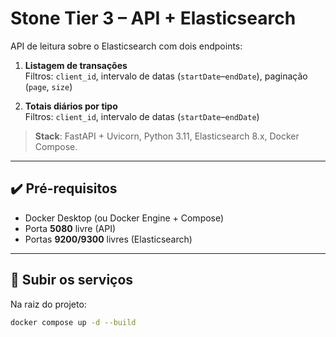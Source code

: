 # Stone Tier 3 – API + Elasticsearch

API de leitura sobre o Elasticsearch com dois endpoints:

1. **Listagem de transações**  
   Filtros: `client_id`, intervalo de datas (`startDate`–`endDate`), paginação (`page`, `size`)

2. **Totais diários por tipo**  
   Filtros: `client_id`, intervalo de datas (`startDate`–`endDate`)

> **Stack**: FastAPI + Uvicorn, Python 3.11, Elasticsearch 8.x, Docker Compose.

---

## ✔️ Pré-requisitos

- Docker Desktop (ou Docker Engine + Compose)
- Porta **5080** livre (API)
- Portas **9200/9300** livres (Elasticsearch)

---

## 🚀 Subir os serviços

Na raiz do projeto:

```bash
docker compose up -d --build
